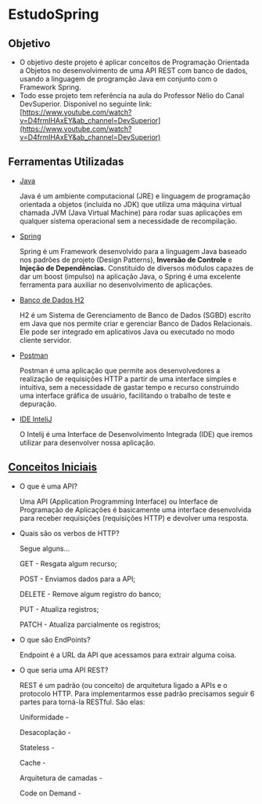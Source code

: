 # EstudoSpring
## Objetivo

- O objetivo deste projeto é aplicar conceitos de Programação Orientada a Objetos no desenvolvimento de uma API REST com banco de dados, usando a linguagem de programção Java em conjunto com o Framework Spring.
- Todo esse projeto tem referência na aula do Professor Nélio do Canal DevSuperior. Disponível no seguinte link: [https://www.youtube.com/watch?v=D4frmIHAxEY&ab_channel=DevSuperior](https://www.youtube.com/watch?v=D4frmIHAxEY&ab_channel=DevSuperior)

## Ferramentas Utilizadas

- [Java](https://www.oracle.com/br/java/)
    
    Java é um ambiente computacional (JRE) e linguagem de programação orientada a objetos (incluída no JDK) que utiliza uma máquina virtual chamada JVM (Java Virtual Machine) para rodar suas aplicações em qualquer sistema operacional sem a necessidade de recompilação.
    
- [Spring](https://blog.geekhunter.com.br/spring-framework/#Spring_Boot_no_Spring_Framework)
    
    Spring é um Framework desenvolvido para a linguagem Java baseado nos padrões de projeto (Design Patterns), **Inversão de Controle** e **Injeção de Dependências.** Constituido de diversos módulos capazes de dar um boost (impulso) na aplicação Java, o Spring é uma excelente ferramenta para auxiliar no desenvolvimento de aplicações.
    
- [Banco de Dados H2](https://gasparbarancelli.com/post/banco-de-dados-h2-com-spring-boot)
    
    H2 é um Sistema de Gerenciamento de Banco de Dados (SGBD) escrito em Java que nos permite criar e gerenciar Banco de Dados Relacionais. Ele pode ser integrado em aplicativos Java ou executado no modo cliente servidor.
    
- [Postman](http://www.linhadecodigo.com.br/artigo/3712/testando-servicos-web-api-com-postman.aspx)
    
    Postman é uma aplicação que permite aos desenvolvedores a realização de requisições HTTP a partir de uma interface simples e intuitiva, sem a necessidade de gastar tempo e recurso construindo uma interface gráfica de usuário, facilitando o trabalho de teste e depuração.
    
- [IDE InteliJ](https://www.jetbrains.com/pt-br/idea/)
    
    O Intelij é uma Interface de Desenvolvimento Integrada (IDE) que iremos utilizar para desenvolver nossa aplicação.
    

## [Conceitos Iniciais](https://www.horadecodar.com.br/2021/08/30/o-que-e-uma-api-restful-entenda-tudo-sobre-rest-e-http/)

- O que é uma API?
    
    Uma API (Application Programming Interface) ou Interface de Programação de Aplicações é basicamente uma interface desenvolvida para receber requisições (requisições HTTP) e devolver uma resposta.
    
- Quais são os verbos de HTTP?
    
    Segue alguns...
    
    GET - Resgata algum recurso;
    
    POST - Enviamos dados para a API;
    
    DELETE - Remove algum registro do banco;
    
    PUT - Atualiza registros;
    
    PATCH - Atualiza parcialmente os registros;
    
- O que são EndPoints?
    
    Endpoint é a URL da API que acessamos para extrair alguma coisa.
    
- O que seria uma API REST?
    
    REST é um padrão (ou conceito) de arquitetura ligado a APIs e o protocolo HTTP. Para implementarmos esse padrão precisamos seguir 6 partes para torná-la RESTful. São elas:
    
    Uniformidade - 
    
    Desacoplação - 
    
    Stateless - 
    
    Cache - 
    
    Arquitetura de camadas - 
    
    Code on Demand -
